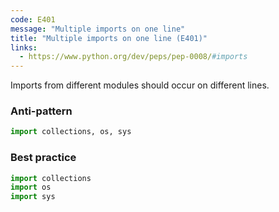 ```yaml
---
code: E401
message: "Multiple imports on one line"
title: "Multiple imports on one line (E401)"
links:
  - https://www.python.org/dev/peps/pep-0008/#imports
---
```


Imports from different modules should occur on different lines.

### Anti-pattern

```python
import collections, os, sys
```

### Best practice

```python
import collections
import os
import sys
```
